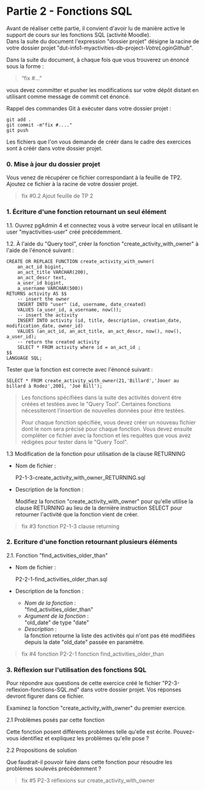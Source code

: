 # Partie 2 - Fonctions SQL

Avant de réaliser cette partie, il convient d'avoir lu de manière active le support de cours sur les fonctions SQL (activité Moodle).  
Dans la suite du document l'expression "dossier projet" désigne la racine de votre dossier projet "dut-info1-myactivities-db-project-*VotreLoginGithub*".

Dans la suite du document, à chaque fois que vous trouverez un énoncé  sous la forme :

> “fix #...”

vous devez committer et pusher les modifications sur votre dépôt distant en utilisant comme message de commit cet énoncé.

Rappel des commandes Git à exécuter dans votre dossier projet :

    git add .
    git commit -m"fix #...."
    git push

Les fichiers que l'on vous demande de créér dans le cadre des exercices sont à créér dans votre dossier projet.

### 0. Mise à jour du dossier projet 

Vous venez de récupérer ce fichier correspondant à la feuille de TP2. 
Ajoutez ce fichier à la racine de votre dossier projet.

> fix #0.2 Ajout feuille de TP 2

### 1. Écriture d'une fonction retournant un seul élément 

1.1. Ouvrez pgAdmin 4 et connectez vous à votre serveur local en utilisant le user "myactivities-user" créé précédemment.

1.2. À l'aide du "Query tool", créer la fonction "create_activity_with_owner" à l'aide de l'énoncé suivant :

    CREATE OR REPLACE FUNCTION create_activity_with_owner(
        an_act_id bigint, 
        an_act_title VARCHAR(200), 
        an_act_descr text, 
        a_user_id bigint,
        a_username VARCHAR(500)) 
    RETURNS activity AS $$
        -- insert the owner
        INSERT INTO "user" (id, username, date_created) 
        VALUES (a_user_id, a_username, now());
        -- insert the activity
        INSERT INTO activity (id, title, description, creation_date, modification_date, owner_id)
        VALUES (an_act_id, an_act_title, an_act_descr, now(), now(), a_user_id);
        -- return the created activity
        SELECT * FROM activity where id = an_act_id ;
    $$
    LANGUAGE SQL;

Tester que la fonction est correcte avec l'énoncé suivant :

    SELECT * FROM create_activity_with_owner(21,'Billard','Jouer au billard à Rodez',2001, 'Joé Bill');

> Les fonctions spécifiées dans la suite des activités doivent être créées et testées avec le "Query Tool". Certaines fonctions nécessiteront l'insertion de nouvelles données pour être testées. 
>
>Pour chaque fonction spécifiée, vous devez créer un nouveau fichier dont le nom sera précisé pour chaque fonction. Vous devez ensuite compléter ce fichier avec la fonction et les requêtes que vous avez rédigées pour tester dans le "Query Tool".

1.3 Modification de la fonction pour utilisation de la clause RETURNING

- Nom de fichier :  

    P2-1-3-create_activity_with_owner_RETURNING.sql

- Description de la fonction :  

    Modifiez la fonction "create_activity_with_owner" pour qu'elle utilise la clause RETURNING au lieu de la dernière instruction SELECT pour retourner l'activité que la fonction vient de créer.

> fix #3 fonction P2-1-3 clause returning

### 2. Ecriture d'une fonction retournant plusieurs éléments

2.1. Fonction "find_activities_older_than"

- Nom de fichier :  

    P2-2-1-find_activities_older_than.sql

- Description de la fonction :  

    - *Nom de la fonction* :  
    "find_activities_older_than"  
    - *Argument de la fonction* :  
    "old_date" de type "date"  
    - *Description* :   
    la fonction retourne la liste des activités qui n'ont pas été modifiées depuis la date "old_date" passée en paramètre.

> fix #4 fonction P2-2-1 fonction find_activities_older_than

### 3. Réflexion sur l'utilisation des fonctions SQL

Pour répondre aux questions de cette exercice créé le fichier "P2-3-reflexion-fonctions-SQL.md" dans votre dossier projet. Vos réponses devront figurer dans ce fichier.

Examinez la fonction "create_activity_with_owner" du premier exercice.

2.1 Problèmes posés par cette fonction

Cette fonction posent différents problèmes telle qu'elle est écrite.
Pouvez-vous identifiez et expliquez les problèmes qu'elle pose ?


2.2 Propositions de solution

Que faudrait-il pouvoir faire dans cette fonction pour résoudre les problèmes soulevés précédemment ?

> fix #5 P2-3 réflexions sur create_activity_with_owner




